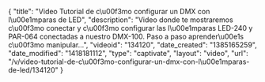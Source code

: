 {
    "title": "Video Tutorial de c\u00f3mo configurar un DMX con l\u00e1mparas de LED",
    "description": "Video donde te mostraremos c\u00f3mo conectar y c\u00f3mo configurar las l\u00e1mparas LED-240 y PAR-064 conectadas a nuestro DMX-100. Paso a paso aprender\u00e1s c\u00f3mo manipular...",
    "videoid": "134120",
    "date_created": "1385165259",
    "date_modified": "1418181112",
    "type": "captivate",
    "layout": "video",
    "url": "\/v\/video-tutorial-de-c\u00f3mo-configurar-un-dmx-con-l\u00e1mparas-de-led\/134120"
}